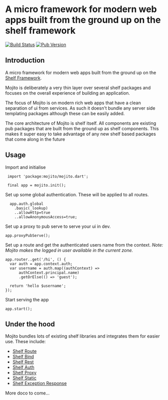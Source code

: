 # A micro framework for modern web apps built from the ground up on the shelf framework

[![Build Status](https://drone.io/bitbucket.org/andersmholmgren/mojito/status.png)](https://drone.io/bitbucket.org/andersmholmgren/mojito/latest)
[![Pub Version](http://img.shields.io/pub/v/mojito.svg)](https://pub.dartlang.org/packages/mojito)

## Introduction


A micro framework for modern web apps built from the ground up on the [Shelf Framework](https://api.dartlang.org/apidocs/channels/be/dartdoc-viewer/shelf). 

Mojito is deliberately a very thin layer over several shelf packages and focuses
 on the overall experience of building an application. 

The focus of Mojito is on modern rich web apps that have a clean separation of 
ui from services. As such it doesn't bundle any server side templating packages 
although these can be easily added.  

The core architecture of Mojito is shelf itself. All components are existing pub 
packages that are built from the ground up as shelf components. This makes it 
super easy to take advantage of any new shelf based packages that come along in 
the future

## Usage

Import and initialise
```
 import 'package:mojito/mojito.dart';
 
 final app = mojito.init();
```  

Set up some global authentication. These will be applied to all routes. 
```
  app.auth.global
    .basic(_lookup)
    ..allowHttp=true
    ..allowAnonymousAccess=true;
```

Set up a proxy to pub serve to serve your ui in dev.

```
app.proxyPubServe();
```  

Set up a route and get the authenticated users name from the context. *Note: Mojito makes the logged in user available in the current zone.*

```
app.router..get('/hi', () {
  var auth = app.context.auth;
  var username = auth.map((authContext) =>
      authContext.principal.name)
      .getOrElse(() => 'guest');

  return 'hello $username';
});
```

Start serving the app

```
app.start();
```

## Under the hood

Mojito bundles lots of existing shelf libraries and integrates them for easier use. These include:

 - [Shelf Route](https://pub.dartlang.org/packages/shelf_route)
 - [Shelf Bind](https://pub.dartlang.org/packages/shelf_bind)
 - [Shelf Rest](https://pub.dartlang.org/packages/shelf_rest)
 - [Shelf Auth](https://pub.dartlang.org/packages/shelf_auth)
 - [Shelf Proxy](https://pub.dartlang.org/packages/shelf_proxy)
 - [Shelf Static](https://pub.dartlang.org/packages/shelf_static)
 - [Shelf Exception Response](https://pub.dartlang.org/packages/shelf_exception_response)

More doco to come...